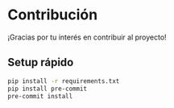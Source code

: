 # Contribución

¡Gracias por tu interés en contribuir al proyecto!

## Setup rápido

```bash
pip install -r requirements.txt
pip install pre-commit
pre-commit install
```
